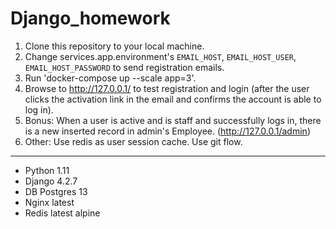 # Django_homework

1. Clone this repository to your local machine.
2. Change services.app.environment's `EMAIL_HOST`, `EMAIL_HOST_USER`, `EMAIL_HOST_PASSWORD` to send registration emails.
3. Run 'docker-compose up --scale app=3'.
4. Browse to http://127.0.0.1/ to test registration and login (after the user clicks the activation link in the email and confirms the account is able to log in).
5. Bonus: When a user is active and is staff and successfully logs in, there is a new inserted record in admin's Employee. (http://127.0.0.1/admin)
6. Other: Use redis as user session cache. Use git flow.


---
- Python 1.11
- Django 4.2.7
- DB Postgres 13
- Nginx latest 
- Redis latest alpine
